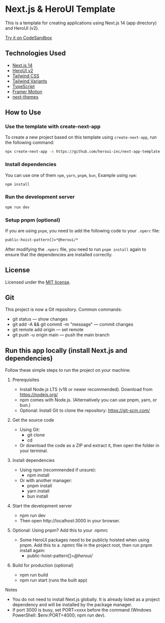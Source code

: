 # Next.js & HeroUI Template

This is a template for creating applications using Next.js 14 (app directory) and HeroUI (v2).

[Try it on CodeSandbox](https://githubbox.com/heroui-inc/heroui/next-app-template)

## Technologies Used

- [Next.js 14](https://nextjs.org/docs/getting-started)
- [HeroUI v2](https://heroui.com/)
- [Tailwind CSS](https://tailwindcss.com/)
- [Tailwind Variants](https://tailwind-variants.org)
- [TypeScript](https://www.typescriptlang.org/)
- [Framer Motion](https://www.framer.com/motion/)
- [next-themes](https://github.com/pacocoursey/next-themes)

## How to Use

### Use the template with create-next-app

To create a new project based on this template using `create-next-app`, run the following command:

```bash
npx create-next-app -e https://github.com/heroui-inc/next-app-template
```

### Install dependencies

You can use one of them `npm`, `yarn`, `pnpm`, `bun`, Example using `npm`:

```bash
npm install
```

### Run the development server

```bash
npm run dev
```

### Setup pnpm (optional)

If you are using `pnpm`, you need to add the following code to your `.npmrc` file:

```bash
public-hoist-pattern[]=*@heroui/*
```

After modifying the `.npmrc` file, you need to run `pnpm install` again to ensure that the dependencies are installed correctly.

## License

Licensed under the [MIT license](https://github.com/heroui-inc/next-app-template/blob/main/LICENSE).

## Git

This project is now a Git repository. Common commands:
- git status — show changes
- git add -A && git commit -m "message" — commit changes
- git remote add origin <your-repo-url> — set remote
- git push -u origin main — push the main branch

## Run this app locally (install Next.js and dependencies)

Follow these simple steps to run the project on your machine:

1. Prerequisites
   - Install Node.js LTS (v18 or newer recommended). Download from https://nodejs.org/
   - npm comes with Node.js. (Alternatively you can use pnpm, yarn, or bun.)
   - Optional: Install Git to clone the repository: https://git-scm.com/

2. Get the source code
   - Using Git:
     - git clone <your-repo-url>
     - cd <project-folder>
   - Or download the code as a ZIP and extract it, then open the folder in your terminal.

3. Install dependencies
   - Using npm (recommended if unsure):
     - npm install
   - Or with another manager:
     - pnpm install
     - yarn install
     - bun install

4. Start the development server
   - npm run dev
   - Then open http://localhost:3000 in your browser.

5. Optional: Using pnpm? Add this to your .npmrc
   - Some HeroUI packages need to be publicly hoisted when using pnpm. Add this to a .npmrc file in the project root, then run pnpm install again:
     - public-hoist-pattern[]=*@heroui/*

6. Build for production (optional)
   - npm run build
   - npm run start  (runs the built app)

Notes
- You do not need to install Next.js globally. It is already listed as a project dependency and will be installed by the package manager.
- If port 3000 is busy, set PORT=xxxx before the command (Windows PowerShell: $env:PORT=4000; npm run dev).